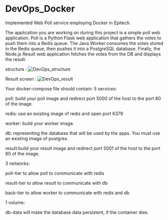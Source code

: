 # DevOps_Docker
Implemented Web Poll service employing Docker in Epitech.

The application you are working on during this project is a simple poll web application. Poll is a Python Flask
web application that gathers the votes to push them into a Redis queue. The Java Worker consumes the
votes stored in the Redis queue, then pushes it into a PostgreSQL database. Finally, the Node.js Result web
application fetches the votes from the DB and displays the result.

structure : 
![DevOps_structure](https://user-images.githubusercontent.com/52997401/86203711-9fe57d00-bba0-11ea-99a5-8e1a9546814f.png)


Result screen : 
![DevOps_result](https://user-images.githubusercontent.com/52997401/86203389-d79ff500-bb9f-11ea-8962-a5c42e433790.png)

Your docker-compose file should contain:
5 services:

poll: build your poll image and redirect port 5000 of the host to the port 80 of the image.

redis: use an existing image of redis and open port 6379

worker: build your worker image.

db: representing the database that will be used by the apps. You must use an existing image of postgres.

result:build your result image and redirect port 5001 of the host to the port 80 of the image.

3 networks:

poll-tier to allow poll to communicate with redis

result-tier to allow result to communicate with db

back-tier to allow worker to communicate with redis and db

1 volume:

db-data will make the database data persistent, if the container dies.

